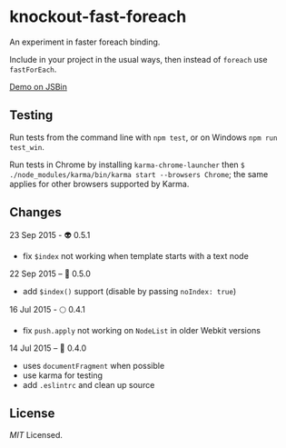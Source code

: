 ﻿knockout-fast-foreach
=====================

An experiment in faster foreach binding.

Include in your project in the usual ways, then instead of `foreach` use
`fastForEach`.

[Demo on JSBin](http://jsbin.com/dakihezega/2)

Testing
---

Run tests from the command line with `npm test`, or on Windows `npm run test_win`.


Run tests in Chrome by installing `karma-chrome-launcher` then
`$ ./node_modules/karma/bin/karma start --browsers Chrome`; the same applies
for other browsers supported by Karma.

Changes
---
23 Sep 2015 - 👽 0.5.1
  - fix `$index` not working when template starts with a text node

22 Sep 2015 – 🐝 0.5.0
  - add `$index()` support (disable by passing `noIndex: true`)

16 Jul 2015 - 🌕  0.4.1
  - fix `push.apply` not working on `NodeList` in older Webkit versions

14 Jul 2015 – 🎂 0.4.0
  - uses `documentFragment` when possible
  - use karma for testing
  - add `.eslintrc` and clean up source

License
---

*MIT* Licensed.
